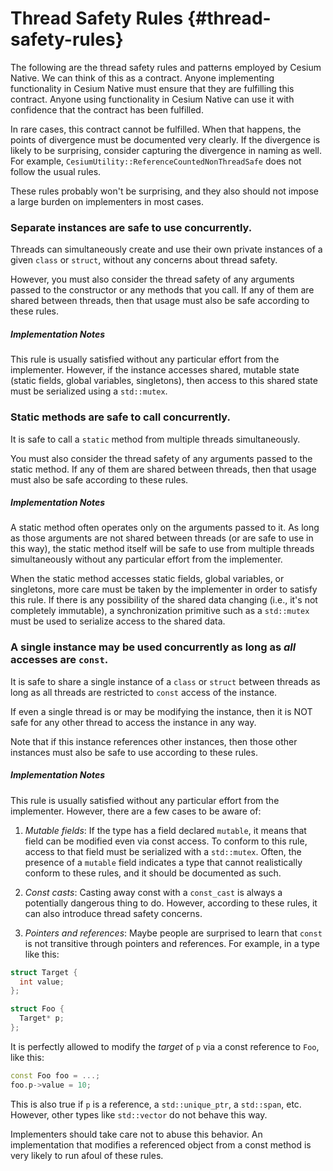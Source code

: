 # Thread Safety Rules {#thread-safety-rules}

The following are the thread safety rules and patterns employed by Cesium Native. We can think of this as a contract. Anyone implementing functionality in Cesium Native must ensure that they are fulfilling this contract. Anyone using functionality in Cesium Native can use it with confidence that the contract has been fulfilled.

In rare cases, this contract cannot be fulfilled. When that happens, the points of divergence must be documented very clearly. If the divergence is likely to be surprising, consider capturing the divergence in naming as well. For example, `CesiumUtility::ReferenceCountedNonThreadSafe` does not follow the usual rules.

These rules probably won't be surprising, and they also should not impose a large burden on implementers in most cases.

### Separate instances are safe to use concurrently.

Threads can simultaneously create and use their own private instances of a given `class` or `struct`, without any concerns about thread safety.

However, you must also consider the thread safety of any arguments passed to the constructor or any methods that you call. If any of them are shared between threads, then that usage must also be safe according to these rules.

##### Implementation Notes

This rule is usually satisfied without any particular effort from the implementer. However, if the instance accesses shared, mutable state (static fields, global variables, singletons), then access to this shared state must be serialized using a `std::mutex`.

### Static methods are safe to call concurrently.

It is safe to call a `static` method from multiple threads simultaneously.

You must also consider the thread safety of any arguments passed to the static method. If any of them are shared between threads, then that usage must also be safe according to these rules.

##### Implementation Notes

A static method often operates only on the arguments passed to it. As long as those arguments are not shared between threads (or are safe to use in this way), the static method itself will be safe to use from multiple threads simultaneously without any particular effort from the implementer.

When the static method accesses static fields, global variables, or singletons, more care must be taken by the implementer in order to satisfy this rule. If there is any possibility of the shared data changing (i.e., it's not completely immutable), a synchronization primitive such as a `std::mutex` must be used to serialize access to the shared data.

### A single instance may be used concurrently as long as _all_ accesses are `const`.

It is safe to share a single instance of a `class` or `struct` between threads as long as all threads are restricted to `const` access of the instance.

If even a single thread is or may be modifying the instance, then it is NOT safe for any other thread to access the instance in any way.

Note that if this instance references other instances, then those other instances must also be safe to use according to these rules.

##### Implementation Notes

This rule is usually satisfied without any particular effort from the implementer. However, there are a few cases to be aware of:

1. _Mutable fields_: If the type has a field declared `mutable`, it means that field can be modified even via const access. To conform to this rule, access to that field must be serialized with a `std::mutex`. Often, the presence of a `mutable` field indicates a type that cannot realistically conform to these rules, and it should be documented as such.

2. _Const casts_: Casting away const with a `const_cast` is always a potentially dangerous thing to do. However, according to these rules, it can also introduce thread safety concerns.

3. _Pointers and references_: Maybe people are surprised to learn that `const` is not transitive through pointers and references. For example, in a type like this:

```cpp
struct Target {
  int value;
};

struct Foo {
  Target* p;
};
```

It is perfectly allowed to modify the _target_ of `p` via a const reference to `Foo`, like this:

```cpp
const Foo foo = ...;
foo.p->value = 10;
```

This is also true if `p` is a reference, a `std::unique_ptr`, a `std::span`, etc. However, other types like `std::vector` do not behave this way.

Implementers should take care not to abuse this behavior. An implementation that modifies a referenced object from a const method is very likely to run afoul of these rules.
